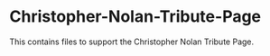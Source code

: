 # Christopher-Nolan-Tribute-Page
This contains files to support the Christopher Nolan Tribute Page.
